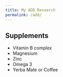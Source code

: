 ```yaml
---
title: My ADD Research
permalink: /add/
---
```



## Supplements

* Vitamin B complex
* Magnesium
* Zinc
* Omega 3
* Yerba Mate or Coffee
